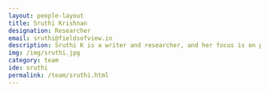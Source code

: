 ```yaml
---
layout: people-layout
title: Sruthi Krishnan
designation: Researcher
email: sruthi@fieldsofview.in
description: Sruthi K is a writer and researcher, and her focus is on participatory media. She anchors ‘Design Across Cultures’, an international collaborative platform at FoV, where students learn to design for real world social problems. She is co-authoring a book on design theory for a general audience. Previously, she reported on technology at The Hindu after graduating from the Asian College of Journalism. She has a degree in computer science and engineering, with around five years of experience in an IT major.
img: /img/sruthi.jpg
category: team
ide: sruthi
permalink: /team/sruthi.html
---
```

